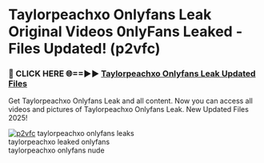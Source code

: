 # Taylorpeachxo Onlyfans Leak Original Videos 0nlyFans Leaked - Files Updated! (p2vfc)

<h3>🔴 CLICK HERE 🌐==►► <a href="https://tinyurl.com/2jnfzry5" rel="nofollow">Taylorpeachxo Onlyfans Leak Updated Files</a></h3>

Get Taylorpeachxo Onlyfans Leak and all content. Now you can access all videos and pictures of Taylorpeachxo Onlyfans Leak. New Updated Files 2025!

[![p2vfc](https://i.imgur.com/GyGTBgg.gif)](https://tinyurl.com/2jnfzry5)
taylorpeachxo onlyfans leaks<br>
taylorpeachxo leaked onlyfans<br>
taylorpeachxo onlyfans nude